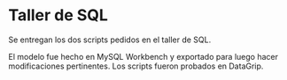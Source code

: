 # Taller de SQL

Se entregan los dos scripts pedidos en el taller de SQL.

El modelo fue hecho en MySQL Workbench y exportado para luego hacer 
modificaciones pertinentes. Los scripts fueron probados en DataGrip.

